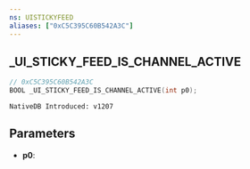 ```yaml
---
ns: UISTICKYFEED
aliases: ["0xC5C395C60B542A3C"]
---
```

## _UI_STICKY_FEED_IS_CHANNEL_ACTIVE

```c
// 0xC5C395C60B542A3C
BOOL _UI_STICKY_FEED_IS_CHANNEL_ACTIVE(int p0);
```

```
NativeDB Introduced: v1207
```

## Parameters
* **p0**:
